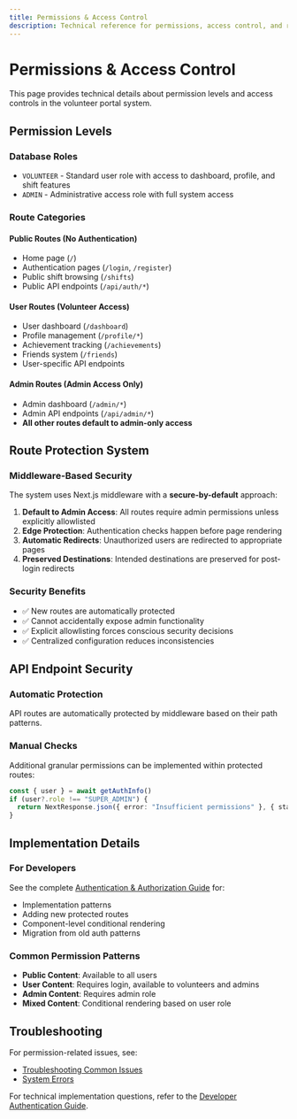 ```yaml
---
title: Permissions & Access Control
description: Technical reference for permissions, access control, and route protection
---
```


# Permissions & Access Control

This page provides technical details about permission levels and access controls in the volunteer portal system.

## Permission Levels

### Database Roles
- `VOLUNTEER` - Standard user role with access to dashboard, profile, and shift features
- `ADMIN` - Administrative access role with full system access

### Route Categories

#### Public Routes (No Authentication)
- Home page (`/`)
- Authentication pages (`/login`, `/register`)
- Public shift browsing (`/shifts`)
- Public API endpoints (`/api/auth/*`)

#### User Routes (Volunteer Access)
- User dashboard (`/dashboard`)
- Profile management (`/profile/*`)
- Achievement tracking (`/achievements`)
- Friends system (`/friends`)
- User-specific API endpoints

#### Admin Routes (Admin Access Only)
- Admin dashboard (`/admin/*`)
- Admin API endpoints (`/api/admin/*`)
- **All other routes default to admin-only access**

## Route Protection System

### Middleware-Based Security
The system uses Next.js middleware with a **secure-by-default** approach:

1. **Default to Admin Access**: All routes require admin permissions unless explicitly allowlisted
2. **Edge Protection**: Authentication checks happen before page rendering
3. **Automatic Redirects**: Unauthorized users are redirected to appropriate pages
4. **Preserved Destinations**: Intended destinations are preserved for post-login redirects

### Security Benefits
- ✅ New routes are automatically protected
- ✅ Cannot accidentally expose admin functionality
- ✅ Explicit allowlisting forces conscious security decisions
- ✅ Centralized configuration reduces inconsistencies

## API Endpoint Security

### Automatic Protection
API routes are automatically protected by middleware based on their path patterns.

### Manual Checks
Additional granular permissions can be implemented within protected routes:

```typescript
const { user } = await getAuthInfo()
if (user?.role !== "SUPER_ADMIN") {
  return NextResponse.json({ error: "Insufficient permissions" }, { status: 403 })
}
```

## Implementation Details

### For Developers
See the complete [Authentication & Authorization Guide](/developers/authentication-authorization/) for:
- Implementation patterns
- Adding new protected routes
- Component-level conditional rendering
- Migration from old auth patterns

### Common Permission Patterns
- **Public Content**: Available to all users
- **User Content**: Requires login, available to volunteers and admins
- **Admin Content**: Requires admin role
- **Mixed Content**: Conditional rendering based on user role

## Troubleshooting

For permission-related issues, see:
- [Troubleshooting Common Issues](/troubleshooting/common-issues/)
- [System Errors](/troubleshooting/system-errors/)

For technical implementation questions, refer to the [Developer Authentication Guide](/developers/authentication-authorization/).
